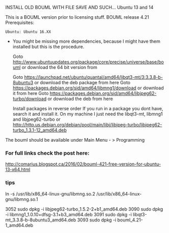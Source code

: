  INSTALL OLD BOUML WITH FILE SAVE AND SUCH...
Ubuntu 13 and 14 

This is a BOUML version prior to licensing stuff. BOUML release 4.21
Prerequisites:

    Ubuntu: Ubuntu 16.XX

 - You  might be missing more dependencies, because I might have them installed but this is the procedure.

    Goto http://www.ubuntuupdates.org/package/core/precise/universe/base/bouml or download the 64 bit version from 
    
    Goto https://launchpad.net/ubuntu/quantal/amd64/libqt3-mt/3:3.3.8-b-8ubuntu3    or download the deb package from here
    Goto https://packages.debian.org/sid/amd64/libmng1/download  or download it from here
    Goto https://packages.debian.org/sid/amd64/libjpeg62-turbo/download or download the deb from here 
     
    Install packages in reverse order
    If you run in a package you dont have, search it and install it. On my machine I just need the libqt3-mt, libmng1 and libjpeg62-turbo
    or http://http.us.debian.org/debian/pool/main/libj/libjpeg-turbo/libjpeg62-turbo_1.3.1-12_amd64.deb

The bouml should be available under Main Menu - > Programming

### For full links check the post here:

http://comarius.blogspot.ca/2016/02/bouml-421-free-version-for-ubuntu-13-x64.html


### tips
ln -s /usr/lib/x86_64-linux-gnu/libmng.so.2 /usr/lib/x86_64-linux-gnu/libmng.so.1

 3052  sudo dpkg -i libjpeg62-turbo_1.5.2-2+b1_amd64.deb 
 3090  sudo dpkg -i libmng1_1.0.10+dfsg-3.1+b3_amd64.deb
 3091  sudo dpkg -i libqt3-mt_3.3.8-b-8ubuntu3_amd64.deb
 3093  sudo dpkg -i bouml_4.21-1_amd64.deb




